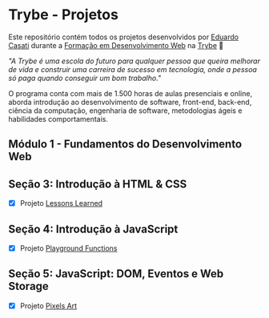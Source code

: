 # Trybe - Projetos
Este repositório contém todos os projetos desenvolvidos por [Eduardo Casati](#) durante a [Formação em Desenvolvimento Web](https://www.betrybe.com/formacao-desenvolvimento-web) na [Trybe](https://www.betrybe.com/) :rocket:

_"A Trybe é uma escola do futuro para qualquer pessoa que queira melhorar de vida e construir uma carreira de sucesso em tecnologia, onde a pessoa só paga quando conseguir um bom trabalho."_

O programa conta com mais de 1.500 horas de aulas presenciais e online, aborda introdução ao desenvolvimento de software, front-end, back-end, ciência da computação, engenharia de software, metodologias ágeis e habilidades comportamentais.

## Módulo 1 - Fundamentos do Desenvolvimento Web

## Seção 3: Introdução à HTML & CSS
- [x] Projeto [Lessons Learned](https://eduardocasati.github.io/lessons-learned/)

## Seção 4: Introdução à JavaScript
- [x] Projeto [Playground Functions](https://github.com/eduardocasati/playground-functions)

## Seção 5: JavaScript: DOM, Eventos e Web Storage
- [x] Projeto [Pixels Art](https://eduardocasati.github.io/pixels-art/)
